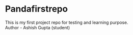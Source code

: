 # Pandafirstrepo
This is my first project repo for testing and learning purpose.
<br>
Author - Ashish Gupta (student)
